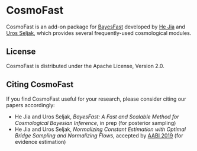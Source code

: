 # CosmoFast

CosmoFast is an add-on package for
[BayesFast](https://github.com/HerculesJack/bayesfast)
developed by [He Jia](http://hejia.io) and 
[Uros Seljak](https://physics.berkeley.edu/people/faculty/uros-seljak),
which provides several frequently-used cosmological modules.

## License

CosmoFast is distributed under the Apache License, Version 2.0.

## Citing CosmoFast

If you find CosmoFast useful for your research,
please consider citing our papers accordingly:

* He Jia and Uros Seljak, *BayesFast: A Fast and Scalable Method for 
Cosmological Bayesian Inference*, in prep (for posterior sampling)
* He Jia and Uros Seljak, *Normalizing Constant Estimation
with Optimal Bridge Sampling and Normalizing Flows*,
accepted by [AABI 2019](http://www.approximateinference.org/) 
(for evidence estimation)
